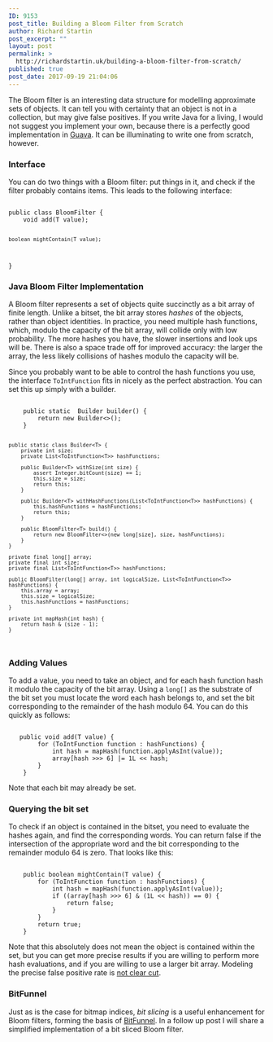 ```yaml
---
ID: 9153
post_title: Building a Bloom Filter from Scratch
author: Richard Startin
post_excerpt: ""
layout: post
permalink: >
  http://richardstartin.uk/building-a-bloom-filter-from-scratch/
published: true
post_date: 2017-09-19 21:04:06
---
```

The Bloom filter is an interesting data structure for modelling approximate sets of objects. It can tell you with certainty that an object is not in a collection, but may give false positives. If you write Java for a living, I would not suggest you implement your own, because there is a perfectly good implementation in <a href="https://github.com/google/guava/blob/master/guava/src/com/google/common/hash/BloomFilter.java" target="_blank">Guava</a>. It can be illuminating to write one from scratch, however. 

<h3>Interface</h3>

You can do two things with a Bloom filter: put things in it, and check if the filter probably contains items. This leads to the following interface:

<code class="language-java">
public class BloomFilter<T> {
    void add(T value);

    boolean mightContain(T value);
}
</code>

<h3>Java Bloom Filter Implementation</h3>

A Bloom filter represents a set of objects quite succinctly as a bit array of finite length. Unlike a bitset, the bit array stores <em>hashes</em> of the objects, rather than object identities. In practice, you need multiple hash functions, which, modulo the capacity of the bit array, will collide only with low probability. The more hashes you have, the slower insertions and look ups will be. There is also a space trade off for improved accuracy: the larger the array, the less likely collisions of hashes modulo the capacity will be.

Since you probably want to be able to control the hash functions you use, the interface <code>ToIntFunction</code> fits in nicely as the perfect abstraction. You can set this up simply with a builder.

<code class="language-java">
    public static <T> Builder<T> builder() {
        return new Builder<>();
    }


    public static class Builder<T> {
        private int size;
        private List<ToIntFunction<T>> hashFunctions;

        public Builder<T> withSize(int size) {
            assert Integer.bitCount(size) == 1; 
            this.size = size;
            return this;
        }

        public Builder<T> withHashFunctions(List<ToIntFunction<T>> hashFunctions) {
            this.hashFunctions = hashFunctions;
            return this;
        }

        public BloomFilter<T> build() {
            return new BloomFilter<>(new long[size], size, hashFunctions);
        }
    }

    private final long[] array;
    private final int size;
    private final List<ToIntFunction<T>> hashFunctions;

    public BloomFilter(long[] array, int logicalSize, List<ToIntFunction<T>> hashFunctions) {
        this.array = array;
        this.size = logicalSize;
        this.hashFunctions = hashFunctions;
    }

    private int mapHash(int hash) {
        return hash & (size - 1);
    }
</code>

<h3>Adding Values</h3>

To add a value, you need to take an object, and for each hash function hash it modulo the capacity of the bit array. Using a <code>long[]</code> as the substrate of the bit set you must locate the word each hash belongs to, and set the bit corresponding to the remainder of the hash modulo 64. You can do this quickly as follows:

<code class="language-java">
   public void add(T value) {
        for (ToIntFunction<T> function : hashFunctions) {
            int hash = mapHash(function.applyAsInt(value));
            array[hash >>> 6] |= 1L << hash;
        }
    }
</code>

Note that each bit may already be set.

<h3>Querying the bit set</h3>

To check if an object is contained in the bitset, you need to evaluate the hashes again, and find the corresponding words. You can return false if the intersection of the appropriate word and the bit corresponding to the remainder modulo 64 is zero. That looks like this:

<code class="language-java">
    public boolean mightContain(T value) {
        for (ToIntFunction<T> function : hashFunctions) {
            int hash = mapHash(function.applyAsInt(value));
            if ((array[hash >>> 6] & (1L << hash)) == 0) {
                return false;
            }
        }
        return true;
    }
</code>

Note that this absolutely does not mean the object is contained within the set, but you can get more precise results if you are willing to perform more hash evaluations, and if you are willing to use a larger bit array. Modeling the precise false positive rate is <a href="http://cglab.ca/~morin/publications/ds/bloom-submitted.pdf" target="_blank">not clear cut</a>.

<h3>BitFunnel</h3>

Just as is the case for bitmap indices, <em>bit slicing</em> is a useful enhancement for Bloom filters, forming the basis of <a href="https://danluu.com/bitfunnel-sigir.pdf" target="_blank">BitFunnel</a>. In a follow up post I will share a simplified implementation of a bit sliced Bloom filter.